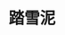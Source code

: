 ---
title: 踏雪泥
description: 人生到处知何似，应似飞鸿踏雪泥。
image:  cover.png

# Badge style
style:
    background: "#aa6a4c"
#     color: "#fff"
---